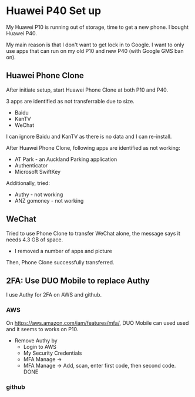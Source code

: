 # Huawei P40 Set up
My Huawei P10 is running out of storage, time to get a new phone.
I bought Huawei P40.

My main reason is that I don't want to get lock in to Google. I want to only use apps that can run on my old P10 and new P40 (with Google GMS ban on).

## Huawei Phone Clone
After initiate setup, start Huawei Phone Clone at both P10 and P40.

3 apps are identified as not transferrable due to size.
- Baidu
- KanTV
- WeChat

I can ignore Baidu and KanTV as there is no data and I can re-install.

After Huawei Phone Clone, following apps are identified as not working:
- AT Park - an Auckland Parking application
- Authenticator
- Microsoft SwiftKey

Additionally, tried:
- Authy - not working
- ANZ gomoney - not working

## WeChat

Tried to use Phone Clone to transfer WeChat alone, the message says it needs 4.3 GB of space.
- I removed a number of apps and picture

Then, Phone Clone successfully transferred.

## 2FA: Use DUO Mobile to replace Authy

I use Authy for 2FA on AWS and github.

### AWS
On https://aws.amazon.com/iam/features/mfa/, DUO Mobile can used used and it seems to works on P10.
- Remove Authy by
  - Login to AWS
  - My Security Credentials
  - MFA Manage ->
  - MFA Manage -> Add, scan, enter first code, then second code.
  DONE
  
### github






